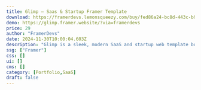 ```yaml
---
title: Glimp — Saas & Startup Framer Template
download: https://framerdevs.lemonsqueezy.com/buy/fed86a24-bc8d-443c-b940-967d30a3711d?aff=YGGpO5
demo: https://glimp.framer.website/?via=framerdevs
price: 29
author: "FramerDevs"
date: 2024-11-30T10:00:04.603Z
description: "Glimp is a sleek, modern SaaS and startup web template built with Framer. Perfect for innovative businesses, it offers customisable features, responsive design, and seamless user experience to help you launch and grow your digital presence"
ssg: ["Framer"]
css: []
ui: []
cms: []
category: [Portfolio,SaaS]
draft: false
---
```

